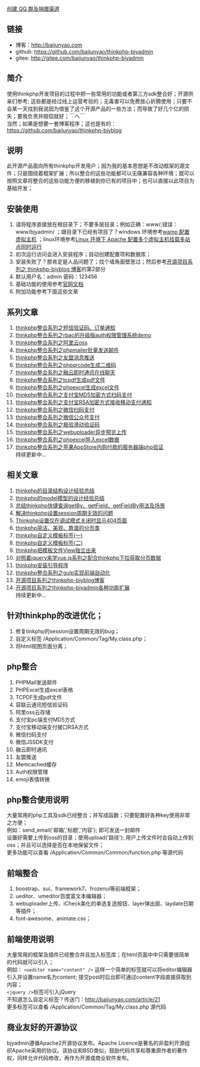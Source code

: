 [创建 QQ 群及捐赠渠道](https://baijunyao.com/article/124)  

## 链接
- 博客：http://baijunyao.com   
- github: https://github.com/baijunyao/thinkphp-bjyadmin   
- gitee: http://gitee.com/baijunyao/thinkphp-bjyadmin   

## 简介
使用thinkphp开发项目的过程中把一些常用的功能或者第三方sdk整合好；开源供亲们参考;
这些都是经过线上运营考验的；无毒害可以免费放心折腾使用；只要不会某一天找到我说因为借鉴了这个开源产品的一些方法；而导致了好几个亿的损失；要我负责并赔偿就好；￣へ￣  
当然；如果是想要一套博客程序；这也是有的：https://github.com/baijunyao/thinkphp-bjyblog

## 说明
此开源产品面向所有thinkphp开发用户；因为我的基本思想是不改动框架的源文件；只是围绕着框架扩展；所以整合的这些功能都可以无痛兼容各种环境；既可以按照文章将整合的这些功能方便的移植到你已有的项目中；也可以直接以此项目为基础开发；

## 安装使用
1. 请将程序直接放在根目录下；不要多层目录；例如正确：www/;错误：www/bjyadmin/ ；跟目录下已经有项目了？windows 环境参考[wamp 配置虚拟主机](http://baijunyao.com/article/62) ；linux环境参考[Linux 环境下 Apache 配置多个虚拟主机挂载多站点同时运行](http://baijunyao.com/article/9)
2. 初次运行访问会进入安装程序；自动创建配置项和数据库；
3. 安装失败了？那肯定是人品问题了；找个墙角面壁思过；然后参考[开源项目系列之 thinkphp-bjyblog 博客](http://baijunyao.com/article/104)的第2部分
4. 默认用户名：admin   密码：123456
5. 基础功能的使用参考[官网文档](http://document.thinkphp.cn/manual_3_2.html)
6. 附加功能参考下面这些文章

## 系列文章
1. [thinkphp整合系列之短信验证码、订单通知](http://baijunyao.com/article/66)
2. [thinkphp整合系列之rbac的升级版auth权限管理系统demo](http://baijunyao.com/article/67)
3. [thinkphp整合系列之阿里云oss](http://baijunyao.com/article/68)
4. [thinkphp整合系列之phpmailer批量发送邮件](http://baijunyao.com/article/69)
5. [thinkphp整合系列之友盟消息推送](http://baijunyao.com/article/70)  
6. [thinkphp整合系列之phpqrcode生成二维码](http://baijunyao.com/article/71)  
7. [thinkphp整合系列之融云即时通讯在线聊天](http://baijunyao.com/article/72)  
8. [thinkphp整合系列之tcpdf生成pdf文件](http://baijunyao.com/article/73)  
9. [thinkphp整合系列之phpexcel生成excel文件](http://baijunyao.com/article/74)  
10. [thinkphp整合系列之支付宝MD5加密方式扫码支付](http://baijunyao.com/article/75)  
11. [thinkphp整合系列之支付宝RSA加密方式接收移动支付通知](http://baijunyao.com/article/76)  
12. [thinkphp整合系列之微信扫码支付](http://baijunyao.com/article/77)  
13. [thinkphp整合系列之微信公众号支付](http://baijunyao.com/article/78)  
14. [thinkphp整合系列之极验滑动验证码](http://baijunyao.com/article/79)  
15. [thinkphp整合系列之webuploader异步预览上传](http://baijunyao.com/article/80)  
16. [thinkphp整合系列之phpexcel导入excel数据](http://baijunyao.com/article/82)  
17. [thinkphp整合系列之苹果AppStore内购付款的服务器端php验证](http://baijunyao.com/article/106)  
持续更新中...

## 相关文章
1. [thinkphp的目录结构设计经验总结](http://baijunyao.com/article/60)
2. [thinkphp的model模型的设计经验总结](http://baijunyao.com/article/61)
3. [总结thinkphp快捷查询getBy、getField、getFieldBy用法及场景](http://baijunyao.com/article/59)
4. [解决thinkphp设置session周期无效的问题](http://baijunyao.com/article/44)
5. [Thinkphp设置仅在调试模式关闭时显示404页面](http://baijunyao.com/article/70)  
6. [thinkphp简洁、美观、靠谱的分页类](http://baijunyao.com/article/25)  
7. [thinkphp自定义模板标签(一)](http://baijunyao.com/article/21)  
8. [thinkphp自定义模板标签(二)](http://baijunyao.com/article/22)  
9. [thinkphp把模板文件View独立出来](http://baijunyao.com/article/90)  
10. [对照着jquery来学vue.js系列之配合thinkphp下拉获取分页数据](http://baijunyao.com/article/88)  
11. [thinkphp安装引导程序](http://baijunyao.com/article/91)  
12. [thinkphp整合系列之gulp实现前端自动化](http://baijunyao.com/article/103)  
13. [开源项目系列之thinkphp-bjyblog博客](http://baijunyao.com/article/104)  
14. [开源项目系列之thinkphp-bjyadmin各种功能扩展](http://baijunyao.com/article/105)  
持续更新中...

## 针对thinkphp的改进优化；
1. 修复tinkphp的session设置周期无效的bug；
2. 自定义标签 /Application/Common/Tag/My.class.php；
3. 将html视图页面分离；

## php整合
1. PHPMail发送邮件
2. PHPExcel生成excel表格
3. TCPDF生成pdf文件
4. 容联云通讯短信验证码
5. 阿里oss云存储
6. 支付宝pc端支付MD5方式
7. 支付宝移动端支付接口RSA方式
8. 微信扫码支付
9. 微信JSSDK支付
10. 融云即时通讯
11. 友盟推送
12. Memcached缓存
13. Auth权限管理
14. emoji表情转换

## php整合使用说明
大量常用的php工具及sdk已经整合；并写成函数；只要配置好各种key使用非常之方便；  
例如：send_email('邮箱','标题','内容'); 即可发送一封邮件  
设置好需要上传到oss的目录；使用upload('路径'); 用户上传文件时会自动上传到oss；并且可以选择是否在本地保留文件；  
更多功能可以查看 /Application/Common/Common/function.php 等源代码

## 前端整合
1. boostrap、sui、framework7、frozenui等前端框架；
2. ueditor、umeditor百度富文本编辑器；
3. webuploader上传、iCheck美化的单选复选按钮、layer弹出层、laydate日期等插件；
4. font-awesome、animate.css；

## 前端使用说明
大量常用的框架及插件已经整合并且加入标签库；在html页面中中只需要很简单的代码就可以引入；  
例如：   `<ueditor name="content" />` 这样一个简单的标签就可以将editor编辑器引入并设置name名为content;
提交post时后台即可通过content字段直接获取到内容；  
`<jquery />`标签可引入jQuery  
不知道怎么自定义标签？传送门：http://baijunyao.com/article/21   
更多标签可以查看 /Application/Common/Tag/My.class.php 源代码

## 商业友好的开源协议
bjyadmin遵循Apache2开源协议发布。Apache Licence是著名的非盈利开源组织Apache采用的协议。该协议和BSD类似，鼓励代码共享和尊重原作者的著作权，同样允许代码修改，再作为开源或商业软件发布。
